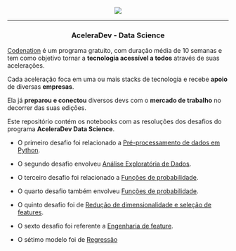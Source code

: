 <p align="center">
  <img src="https://imgur.com/QRlWqDO.jpgg"/>
</p>

------------

<h3 align="center">
  AceleraDev - Data Science
</h3>

[Codenation](https://www.codenation.dev/) é um programa gratuito, com duração média de 10 semanas e tem como objetivo tornar a **tecnologia acessível a todos** através de suas acelerações. 

Cada aceleração foca em uma ou mais stacks de tecnologia e  recebe **apoio** de diversas **empresas**. 

Ela já **preparou e conectou** diversos devs com o **mercado de trabalho** no decorrer das suas edições.

Este repositório contém os notebooks com as resoluções dos desafios do programa **AceleraDev Data Science**.

- O primeiro desafio foi relacionado a [Pré-processamento de dados em Python](https://github.com/Trsouza/Data-Science-Codenation/blob/master/modulo-2).

- O segundo desafio envolveu [Análise Exploratória de Dados](https://github.com/Trsouza/Data-Science-Codenation/blob/master/modulo-3).

- O terceiro desafio foi relacionado a [Funções de probabilidade](https://github.com/Trsouza/Data-Science-Codenation/blob/master/modulo-4).

- O quarto desafio também envolveu [Funções de probabilidade](https://github.com/Trsouza/Data-Science-Codenation/blob/master/modulo-5).

- O quinto desafio foi de [Redução de dimensionalidade e seleção de features](https://github.com/Trsouza/Data-Science-Codenation/tree/master/modulo-6).

- O sexto desafio foi referente a [Engenharia de feature](https://github.com/Trsouza/Data-Science-Codenation/tree/master/modulo-7).

- O sétimo modelo foi de [Regressão](https://github.com/Trsouza/Data-Science-Codenation/tree/master/modulo-8)
